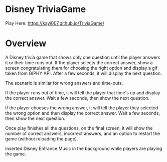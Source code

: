 # Disney TriviaGame

 Play Here: https://kayi007.github.io/TriviaGame/
 
 # Overview
 
A Disney trivia game that shows only one question until the player answers it or their time runs out.
If the player selects the correct answer, show a screen congratulating them for choosing the right option and display a gif taken from GIPHY API. After a few seconds, it will display the next question.

The scenario is similar for wrong answers and time-outs.

If the player runs out of time, it will tell the player that time's up and display the correct answer. Wait a few seconds, then show the next question.

If the player chooses the wrong answer, it will tell the player they selected the wrong option and then display the correct answer. Wait a few seconds, then show the next question.

Once play finishes all the questions, on the final screen, it will show the number of correct answers, incorrect answers, and an option to restart the game (without reloading the page).

Inserted Disney Entrance Music in the background while players are playing the game. 
